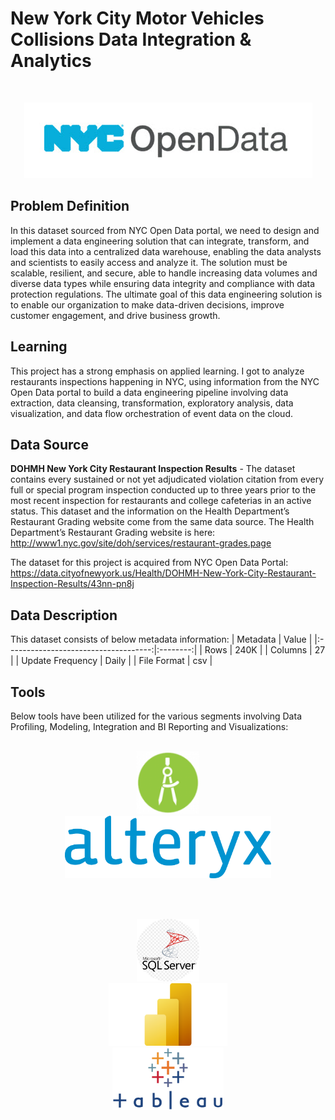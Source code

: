 # New York City Motor Vehicles Collisions Data Integration & Analytics

<br>

<p align="center">
 <img src="./img/nyc-logo.jpg" title="NYC Open Data logo" alt = "NYC Open Data logo" />
</p>

## Problem Definition

In this dataset sourced from NYC Open Data portal, we need to design and implement a data engineering solution that can integrate, transform, and load this data into a centralized data warehouse, enabling the data analysts and scientists to easily access and analyze it. The solution must be scalable, resilient, and secure, able to handle increasing data volumes and diverse data types while ensuring data integrity and compliance with data protection regulations. The ultimate goal of this data engineering solution is to enable our organization to make data-driven decisions, improve customer engagement, and drive business growth.

## Learning

This project has a strong emphasis on applied learning. I got to analyze restaurants inspections happening in NYC, using information from the NYC Open Data portal to build a data engineering pipeline involving data extraction, data cleansing, transformation, exploratory analysis, data visualization, and data flow orchestration of event data on the cloud.

## Data Source

**DOHMH New York City Restaurant Inspection Results** - The dataset contains every sustained or not yet adjudicated violation citation from every full or special program inspection conducted up to three years prior to the most recent inspection for restaurants and college cafeterias in an active status. This dataset and the information on the Health Department’s Restaurant Grading website come from the same data source. The Health Department’s Restaurant Grading website is here:
http://www1.nyc.gov/site/doh/services/restaurant-grades.page

The dataset for this project is acquired from NYC Open Data Portal:
https://data.cityofnewyork.us/Health/DOHMH-New-York-City-Restaurant-Inspection-Results/43nn-pn8j

## Data Description

This dataset consists of below metadata information:
|              Metadata                |   Value  |
|:------------------------------------:|:--------:|
|               Rows                   |    240K  |
|             Columns                  |     27   |
|          Update Frequency            |   Daily  |
|             File Format              |    csv   |


## Tools 

Below tools have been utilized for the various segments involving Data Profiling, Modeling, Integration and BI Reporting and Visualizations:

<p align="center">  
    <br>
	<a href="#">
        <img height=100 src="img/erstudio.png" alt="ER/Studio" title="ER/Studio" hspace=80> 
  </a>	
 	<a href="#">
        <img height=100 src="img/alteryx.png" alt="Alteryx" title="Alteryx" hspace=80> 
  </a>
    <br>
</p>
<br>
<p align="center">  
    <br>
	<a href="#">
        <img height=100 src="img/mssqlserver-modified.png" alt="Microsoft SQL Server" title="Microsoft SQL Server" hspace=80> 
  </a>	
 	<a href="#">
        <img height=100 src="img/powerbi.png" alt="Power BI" title="Power BI" hspace=80> 
  </a>
  	<a href="#">
        <img height=100 src="img/tableau.png" alt="Tableau" title="Tableau" hspace=80> 
  </a>
    <br>
</p>

